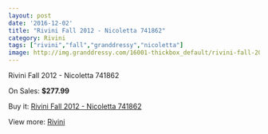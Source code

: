 ```yaml
---
layout: post
date: '2016-12-02'
title: "Rivini Fall 2012 - Nicoletta 741862"
category: Rivini
tags: ["rivini","fall","granddressy","nicoletta"]
image: http://img.granddressy.com/16001-thickbox_default/rivini-fall-2012-nicoletta-741862.jpg
---
```

Rivini Fall 2012 - Nicoletta 741862

On Sales: **$277.99**
<a href="https://www.granddressy.com/en/rivini/15011-rivini-fall-2012-nicoletta-741862.html"><amp-img layout="responsive" width="600" height="600" src="//img.granddressy.com/16001-thickbox_default/rivini-fall-2012-nicoletta-741862.jpg" alt="Rivini Fall 2012 - Nicoletta 741862 0" /></a>

Buy it: [Rivini Fall 2012 - Nicoletta 741862](https://www.granddressy.com/en/rivini/15011-rivini-fall-2012-nicoletta-741862.html "Rivini Fall 2012 - Nicoletta 741862")

View more: [Rivini](https://www.granddressy.com/en/94-rivini "Rivini")